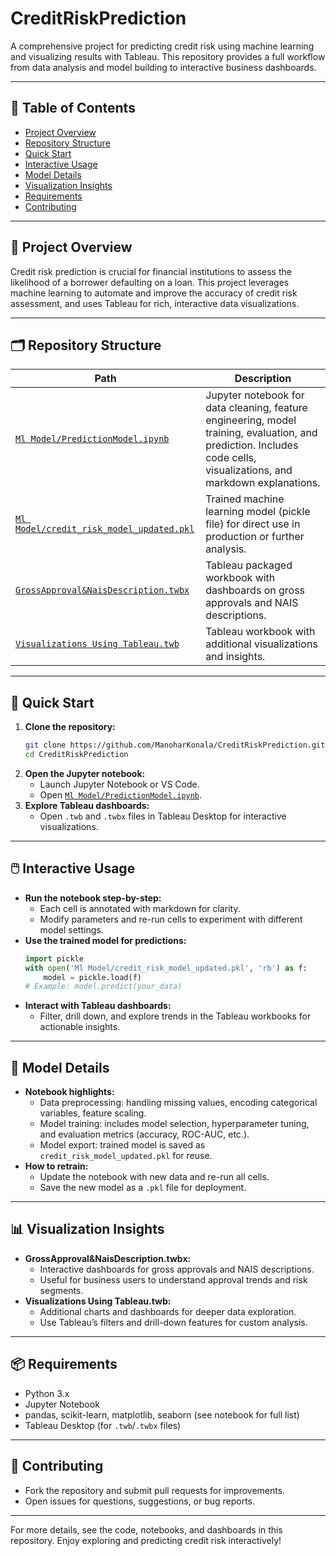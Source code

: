 # CreditRiskPrediction

A comprehensive project for predicting credit risk using machine learning and visualizing results with Tableau. This repository provides a full workflow from data analysis and model building to interactive business dashboards.

---

## 📂 Table of Contents
- [Project Overview](#project-overview)
- [Repository Structure](#repository-structure)
- [Quick Start](#quick-start)
- [Interactive Usage](#interactive-usage)
- [Model Details](#model-details)
- [Visualization Insights](#visualization-insights)
- [Requirements](#requirements)
- [Contributing](#contributing)

---

## 📝 Project Overview

Credit risk prediction is crucial for financial institutions to assess the likelihood of a borrower defaulting on a loan. This project leverages machine learning to automate and improve the accuracy of credit risk assessment, and uses Tableau for rich, interactive data visualizations.

---

## 🗂 Repository Structure

| Path | Description |
|------|-------------|
| [`Ml Model/PredictionModel.ipynb`](Ml%20Model/PredictionModel.ipynb) | Jupyter notebook for data cleaning, feature engineering, model training, evaluation, and prediction. Includes code cells, visualizations, and markdown explanations. |
| [`Ml Model/credit_risk_model_updated.pkl`](Ml%20Model/credit_risk_model_updated.pkl) | Trained machine learning model (pickle file) for direct use in production or further analysis. |
| [`GrossApproval&NaisDescription.twbx`](GrossApproval%26NaisDescription.twbx) | Tableau packaged workbook with dashboards on gross approvals and NAIS descriptions. |
| [`Visualizations Using Tableau.twb`](Visualizations%20Using%20Tableau.twb) | Tableau workbook with additional visualizations and insights. |

---

## 🚀 Quick Start

1. **Clone the repository:**
   ```bash
   git clone https://github.com/ManoharKonala/CreditRiskPrediction.git
   cd CreditRiskPrediction
   ```
2. **Open the Jupyter notebook:**
   - Launch Jupyter Notebook or VS Code.
   - Open [`Ml Model/PredictionModel.ipynb`](Ml%20Model/PredictionModel.ipynb).
3. **Explore Tableau dashboards:**
   - Open `.twb` and `.twbx` files in Tableau Desktop for interactive visualizations.

---

## 🖱️ Interactive Usage

- **Run the notebook step-by-step:**
  - Each cell is annotated with markdown for clarity.
  - Modify parameters and re-run cells to experiment with different model settings.
- **Use the trained model for predictions:**
  ```python
  import pickle
  with open('Ml Model/credit_risk_model_updated.pkl', 'rb') as f:
      model = pickle.load(f)
  # Example: model.predict(your_data)
  ```
- **Interact with Tableau dashboards:**
  - Filter, drill down, and explore trends in the Tableau workbooks for actionable insights.

---

## 🤖 Model Details
- **Notebook highlights:**
  - Data preprocessing: handling missing values, encoding categorical variables, feature scaling.
  - Model training: includes model selection, hyperparameter tuning, and evaluation metrics (accuracy, ROC-AUC, etc.).
  - Model export: trained model is saved as `credit_risk_model_updated.pkl` for reuse.
- **How to retrain:**
  - Update the notebook with new data and re-run all cells.
  - Save the new model as a `.pkl` file for deployment.

---

## 📊 Visualization Insights
- **GrossApproval&NaisDescription.twbx:**
  - Interactive dashboards for gross approvals and NAIS descriptions.
  - Useful for business users to understand approval trends and risk segments.
- **Visualizations Using Tableau.twb:**
  - Additional charts and dashboards for deeper data exploration.
  - Use Tableau’s filters and drill-down features for custom analysis.

---

## 📦 Requirements
- Python 3.x
- Jupyter Notebook
- pandas, scikit-learn, matplotlib, seaborn (see notebook for full list)
- Tableau Desktop (for `.twb`/`.twbx` files)

---

## 🤝 Contributing
- Fork the repository and submit pull requests for improvements.
- Open issues for questions, suggestions, or bug reports.

---

For more details, see the code, notebooks, and dashboards in this repository. Enjoy exploring and predicting credit risk interactively!